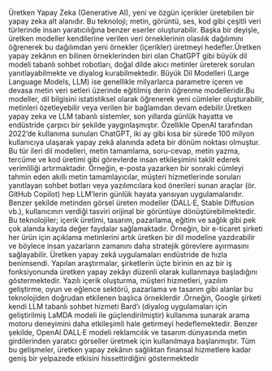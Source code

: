 Üretken Yapay Zeka (Generative AI), yeni ve özgün içerikler üretebilen bir yapay zeka alt alanıdır. Bu teknoloji; metin, görüntü, ses, kod gibi çeşitli veri türlerinde insan yaratıcılığına benzer eserler oluşturabilir​. Başka bir deyişle, üretken modeller kendilerine verilen veri örneklerinin olasılık dağılımını öğrenerek bu dağılımdan yeni örnekler (içerikler) üretmeyi hedefler​.Üretken yapay zekânın en bilinen örneklerinden biri olan ChatGPT gibi büyük dil modeli tabanlı sohbet robotları, doğal dilde akıcı metinler üreterek soruları yanıtlayabilmekte ve diyalog kurabilmektedir. Büyük Dil Modelleri (Large Language Models, LLM) ise genellikle milyarlarca parametre içeren ve devasa metin veri setleri üzerinde eğitilmiş derin öğrenme modelleridir​.Bu modeller, dil bilgisini istatistiksel olarak öğrenerek yeni cümleler oluşturabilir, metinleri özetleyebilir veya verilen bir bağlamdan devam edebilir.Üretken yapay zeka ve LLM tabanlı sistemler, son yıllarda günlük hayatta ve endüstride çarpıcı bir şekilde yaygınlaşmıştır. Özellikle OpenAI tarafından 2022’de kullanıma sunulan ChatGPT, iki ay gibi kısa bir sürede 100 milyon kullanıcıya ulaşarak yapay zekâ alanında adeta bir dönüm noktası olmuştur​. Bu tür ileri dil modelleri, metin tamamlama, soru-cevap, metin yazma, tercüme ve kod üretimi gibi görevlerde insan etkileşimini taklit ederek verimliliği artırmaktadır. Örneğin, e-posta yazarken bir sonraki cümleyi tahmin eden akıllı metin tamamlayıcılar, müşteri hizmetlerinde soruları yanıtlayan sohbet botları veya yazılımcılara kod önerileri sunan araçlar (ör. GitHub Copilot) hep LLM’lerin günlük hayata yansıyan uygulamalarıdır. Benzer şekilde metinden görsel üreten modeller (DALL·E, Stable Diffusion vb.), kullanıcının verdiği tasviri orijinal bir görüntüye dönüştürebilmektedir​. Bu teknolojiler; içerik üretimi, tasarım, pazarlama, eğitim ve sağlık gibi pek çok alanda kayda değer faydalar sağlamaktadır. Örneğin, bir e-ticaret şirketi her ürün için açıklama metinlerini artık üretken bir dil modeline yazdırabilir ve böylece insan yazarların zamanını daha stratejik görevlere ayırmasını sağlayabilir​. Üretken yapay zekâ uygulamaları endüstride de hızla benimsendi. Yapılan araştırmalar, şirketlerin üçte birinin en az bir iş fonksiyonunda üretken yapay zekâyı düzenli olarak kullanmaya başladığını göstermektedir​. Yazılı içerik oluşturma, müşteri hizmetleri, yazılım geliştirme, oyun ve eğlence sektörü, pazarlama ve tasarım gibi alanlar bu teknolojiden doğrudan etkilenen başlıca örneklerdir​
.Örneğin, Google şirketi kendi LLM tabanlı sohbet hizmeti Bard’ı (diyalog uygulamaları için geliştirilmiş LaMDA modeli ile güçlendirilmiştir) kullanıma sunarak arama motoru deneyimini daha etkileşimli hale getirmeyi hedeflemektedir. Benzer şekilde, OpenAI DALL·E modeli reklamcılık ve tasarım dünyasında metin girdilerinden yaratıcı görseller üretmek için kullanılmaya başlanmıştır. Tüm bu gelişmeler, üretken yapay zekânın sağlıktan finansal hizmetlere kadar geniş bir yelpazede etkisini hissettirdiğini göstermektedir​
